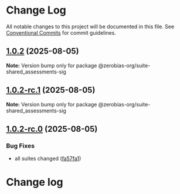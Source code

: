 # Change Log

All notable changes to this project will be documented in this file.
See [Conventional Commits](https://conventionalcommits.org) for commit guidelines.

## [1.0.2](https://github.com/zerobias-org/suite/compare/@zerobias-org/suite-shared_assessments-sig@1.0.2-rc.1...@zerobias-org/suite-shared_assessments-sig@1.0.2) (2025-08-05)

**Note:** Version bump only for package @zerobias-org/suite-shared_assessments-sig





## [1.0.2-rc.1](https://github.com/zerobias-org/suite/compare/@zerobias-org/suite-shared_assessments-sig@1.0.2-rc.0...@zerobias-org/suite-shared_assessments-sig@1.0.2-rc.1) (2025-08-05)

**Note:** Version bump only for package @zerobias-org/suite-shared_assessments-sig





## [1.0.2-rc.0](https://github.com/zerobias-org/suite/compare/@zerobias-org/suite-shared_assessments-sig@1.0.1...@zerobias-org/suite-shared_assessments-sig@1.0.2-rc.0) (2025-08-05)


### Bug Fixes

* all suites changed ([fa57fa1](https://github.com/zerobias-org/suite/commit/fa57fa1af7628003297df46b2d7740fe95bd2666))





# Change log
